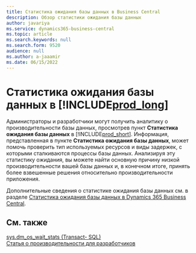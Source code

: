 ```yaml
---
title: Статистика ожидания базы данных в Business Central
description: Обзор статистики ожидания базы данных
author: javariya
ms.service: dynamics365-business-central
ms.topic: article
ms.search.keywords: null
ms.search.form: 9520
audience: null
ms.author: a-jaaamir
ms.date: 06/15/2022
---
```

# <a name="database-wait-statistics-in-"></a><a name="database-wait-statistics-in-"></a><a name="database-wait-statistics-in-"></a>Статистика ожидания базы данных в [!INCLUDE[prod_long](includes/prod_long.md)]

Администраторы и разработчики могут получить аналитику о производительности базы данных, просмотрев пункт **Статистика ожидания базы данных** в [!INCLUDE[prod_short](includes/prod_short.md)]. Информация, представленная в пункте **Статистика ожидания базы данных**, может помочь проверить тип используемых ресурсов и виды задержек, с которыми сталкиваются процессы базы данных. Анализируя эту статистику ожидания, вы можете найти основную причину низкой производительности вашей базы данных и, в конечном итоге, принять более взвешенные решения относительно производительности приложения.

Дополнительные сведения о статистике ожидания базы данных см. в разделе [Статистика ожидания базы данных в Dynamics 365 Business Central](/dynamics365/business-central/dev-itpro/administration/database-wait-statistics).

## <a name="see-also"></a><a name="see-also"></a><a name="see-also"></a>См. также

[sys.dm_os_wait_stats (Transact- SQL)](/sql/relational-databases/system-dynamic-management-views/sys-dm-os-wait-stats-transact-sql)  
[Статья о производительности для разработчиков](/dynamics365/business-central/dev-itpro/performance/performance-developer)


